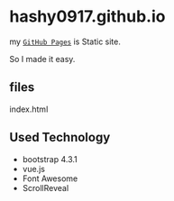 # hashy0917.github.io

my [`GitHub Pages`](https://hashy0917.github.io) is Static site.

So I made it easy.

## files
index.html

## Used Technology
- bootstrap 4.3.1
- vue.js
- Font Awesome
- ScrollReveal
